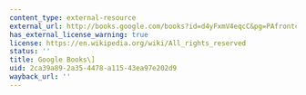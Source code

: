 ```yaml
---
content_type: external-resource
external_url: http://books.google.com/books?id=d4yFxmV4eqcC&pg=PAfrontcover
has_external_license_warning: true
license: https://en.wikipedia.org/wiki/All_rights_reserved
status: ''
title: Google Books\]
uid: 2ca39a89-2a35-4478-a115-43ea97e202d9
wayback_url: ''
---
```

